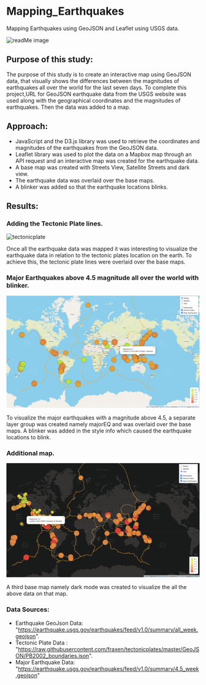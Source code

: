 # Mapping_Earthquakes

Mapping Earthquakes using GeoJSON and Leaflet using USGS data.

![readMe image](Earthquake_Challenge/Images/readMe.png)

## Purpose of this study:

The purpose of this study is to create an interactive map using GeoJSON data, that visually shows the differences between the magnitudes of earthquakes all over the world for the last seven days. To complete this project,URL for GeoJSON earthquake data from the USGS website was used along with the geographical coordinates and the magnitudes of earthquakes. Then the data was added to a map.

## Approach:

* JavaScript and the D3.js library was used to retrieve the coordinates and magnitudes of the earthquakes from the GeoJSON data.  
* Leaflet library was used to plot the data on a Mapbox map through an API request and an interactive map was created for the earthquake data.  
* A base map was created with Streets View, Satellite Streets and dark view.  
* The earthquake data was overlaid over the base maps.  
* A blinker was added so that the earthquake locations blinks.

## Results:

### Adding the Tectonic Plate lines.

![tectonicplate](Earthquake_Challenge/Images/tectonic_satellite.png)

Once all the earthquake data was mapped it was interesting to visualize the earthquake data in relation to the tectonic plates location on the earth. To achieve this, the tectonic plate lines were overlaid over the base maps.

### Major Earthquakes above 4.5 magnitude all over the world with blinker.

![majorEQ](Earthquake_Challenge/Images/majorEQ_streets.png)

To visualize the major earthquakes with a magnitude above 4.5, a separate layer group was created namely majorEQ and was overlaid over the base maps. A blinker was added in the style info which caused the earthquake locations to blink.

### Additional map.

![dark](Earthquake_Challenge/Images/dark_earthquake_majorEQ.png)

A third base map namely dark mode was created to visualize the all the above data on that map.

### Data Sources:

* Earthquake GeoJson Data: "https://earthquake.usgs.gov/earthquakes/feed/v1.0/summary/all_week.geojson". 
* Tectonic Plate Data : "https://raw.githubusercontent.com/fraxen/tectonicplates/master/GeoJSON/PB2002_boundaries.json". 
* Major Earthquake Data: "https://earthquake.usgs.gov/earthquakes/feed/v1.0/summary/4.5_week.geojson"


